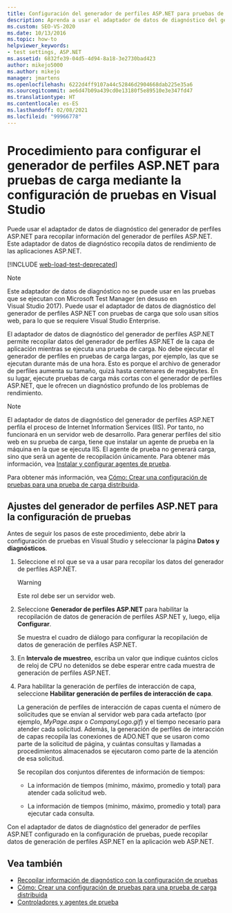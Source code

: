 ```yaml
---
title: Configuración del generador de perfiles ASP.NET para pruebas de carga
description: Aprenda a usar el adaptador de datos de diagnóstico del generador de perfiles ASP.NET para recopilar información de este.
ms.custom: SEO-VS-2020
ms.date: 10/13/2016
ms.topic: how-to
helpviewer_keywords:
- test settings, ASP.NET
ms.assetid: 6832fe39-04d5-4d94-8a18-3e2730bad423
author: mikejo5000
ms.author: mikejo
manager: jmartens
ms.openlocfilehash: 6222d4ff9107a44c52846d2904668dab225e35a6
ms.sourcegitcommit: ae6d47b09a439cd0e13180f5e89510e3e347fd47
ms.translationtype: HT
ms.contentlocale: es-ES
ms.lasthandoff: 02/08/2021
ms.locfileid: "99966778"
---
```

# <a name="how-to-configure-aspnet-profiler-for-load-tests-using-test-settings-in-visual-studio"></a>Procedimiento para configurar el generador de perfiles ASP.NET para pruebas de carga mediante la configuración de pruebas en Visual Studio

Puede usar el adaptador de datos de diagnóstico del generador de perfiles ASP.NET para recopilar información del generador de perfiles ASP.NET. Este adaptador de datos de diagnóstico recopila datos de rendimiento de las aplicaciones ASP.NET.

[!INCLUDE [web-load-test-deprecated](includes/web-load-test-deprecated.md)]

> [!NOTE]
> Este adaptador de datos de diagnóstico no se puede usar en las pruebas que se ejecutan con Microsoft Test Manager (en desuso en Visual Studio 2017). Puede usar el adaptador de datos de diagnóstico del generador de perfiles ASP.NET con pruebas de carga que solo usan sitios web, para lo que se requiere Visual Studio Enterprise.

El adaptador de datos de diagnóstico del generador de perfiles ASP.NET permite recopilar datos del generador de perfiles ASP.NET de la capa de aplicación mientras se ejecuta una prueba de carga. No debe ejecutar el generador de perfiles en pruebas de carga largas, por ejemplo, las que se ejecutan durante más de una hora. Esto es porque el archivo de generador de perfiles aumenta su tamaño, quizá hasta centenares de megabytes. En su lugar, ejecute pruebas de carga más cortas con el generador de perfiles ASP.NET, que le ofrecen un diagnóstico profundo de los problemas de rendimiento.

> [!NOTE]
> El adaptador de datos de diagnóstico del generador de perfiles ASP.NET perfila el proceso de Internet Information Services (IIS). Por tanto, no funcionará en un servidor web de desarrollo. Para generar perfiles del sitio web en su prueba de carga, tiene que instalar un agente de prueba en la máquina en la que se ejecuta IIS. El agente de prueba no generará carga, sino que será un agente de recopilación únicamente. Para obtener más información, vea [Instalar y configurar agentes de prueba](../test/lab-management/install-configure-test-agents.md).

Para obtener más información, vea [Cómo: Crear una configuración de pruebas para una prueba de carga distribuida](../test/how-to-create-a-test-setting-for-a-distributed-load-test.md).

## <a name="configure-the-aspnet-profiler-for-your-test-settings"></a>Ajustes del generador de perfiles ASP.NET para la configuración de pruebas

Antes de seguir los pasos de este procedimiento, debe abrir la configuración de pruebas en Visual Studio y seleccionar la página **Datos y diagnósticos**.

1. Seleccione el rol que se va a usar para recopilar los datos del generador de perfiles ASP.NET.

    > [!WARNING]
    > Este rol debe ser un servidor web.

2. Seleccione **Generador de perfiles ASP.NET** para habilitar la recopilación de datos de generación de perfiles ASP.NET y, luego, elija **Configurar**.

     Se muestra el cuadro de diálogo para configurar la recopilación de datos de generación de perfiles ASP.NET.

3. En **Intervalo de muestreo**, escriba un valor que indique cuántos ciclos de reloj de CPU no detenidos se debe esperar entre cada muestra de generación de perfiles ASP.NET.

4. Para habilitar la generación de perfiles de interacción de capa, seleccione **Habilitar generación de perfiles de interacción de capa**.

     La generación de perfiles de interacción de capas cuenta el número de solicitudes que se envían al servidor web para cada artefacto (por ejemplo, *MyPage.aspx* o *CompanyLogo.gif*) y el tiempo necesario para atender cada solicitud. Además, la generación de perfiles de interacción de capas recopila las conexiones de ADO.NET que se usaron como parte de la solicitud de página, y cuántas consultas y llamadas a procedimientos almacenados se ejecutaron como parte de la atención de esa solicitud.

     Se recopilan dos conjuntos diferentes de información de tiempos:

    - La información de tiempos (mínimo, máximo, promedio y total) para atender cada solicitud web.

    - La información de tiempos (mínimo, máximo, promedio y total) para ejecutar cada consulta.

Con el adaptador de datos de diagnóstico del generador de perfiles ASP.NET configurado en la configuración de pruebas, puede recopilar datos de generación de perfiles ASP.NET en la aplicación web ASP.NET.

## <a name="see-also"></a>Vea también

- [Recopilar información de diagnóstico con la configuración de pruebas](../test/collect-diagnostic-information-using-test-settings.md)
- [Cómo: Crear una configuración de pruebas para una prueba de carga distribuida](../test/how-to-create-a-test-setting-for-a-distributed-load-test.md)
- [Controladores y agentes de prueba](configure-test-agents-and-controllers-for-load-tests.md)